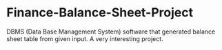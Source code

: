 # Finance-Balance-Sheet-Project
DBMS (Data Base Management System) software that generated balance sheet table from given input.
A very interesting project.
